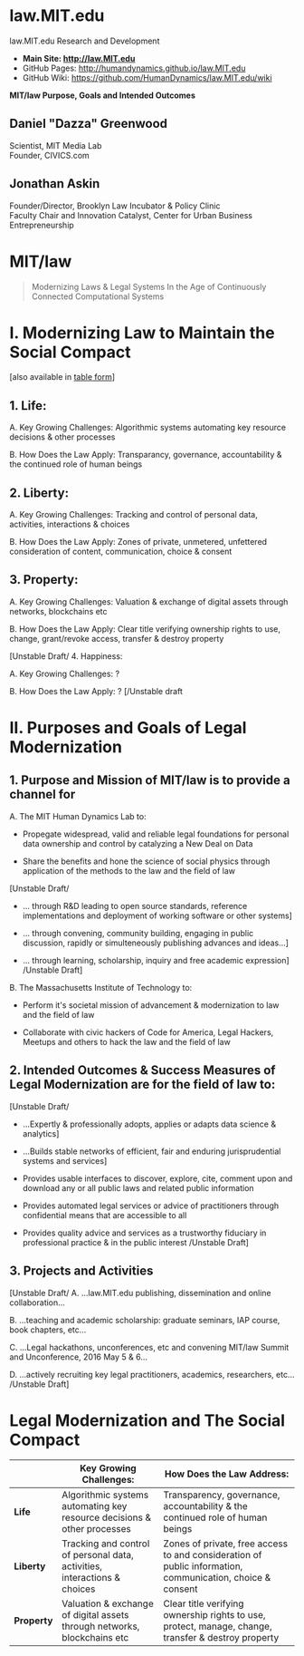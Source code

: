 # law.MIT.edu

law.MIT.edu Research and Development

* **Main Site: http://law.MIT.edu**
* GitHub Pages: http://humandynamics.github.io/law.MIT.edu
* GitHub Wiki: https://github.com/HumanDynamics/law.MIT.edu/wiki


**MIT/law Purpose, Goals and Intended Outcomes**

## Daniel "Dazza" Greenwood
Scientist, MIT Media Lab  
Founder, CIVICS.com

## Jonathan Askin  
Founder/Director, Brooklyn Law Incubator & Policy Clinic  
Faculty Chair and Innovation Catalyst, Center for Urban Business Entrepreneurship  


# MIT/law 
> Modernizing Laws & Legal Systems
> In the Age of Continuously Connected Computational Systems


# I. Modernizing Law to Maintain the Social Compact
[also available in [table form](https://github.com/HumanDynamics/law.MIT.edu/blob/master/Purpose/OrganizingQuestion.md)]

## 1. Life:

A. Key Growing Challenges: Algorithmic systems automating key resource decisions & other processes

B. How Does the Law Apply: Transparancy, governance, accountability & the continued role of human beings


## 2. Liberty:

A. Key Growing Challenges: Tracking and control of personal data, activities, interactions & choices

B. How Does the Law Apply: Zones of private, unmetered, unfettered consideration of content, communication, choice & consent


## 3. Property: 

A. Key Growing Challenges: Valuation & exchange of  digital assets through networks,  blockchains etc

B. How Does the Law Apply: Clear title verifying ownership rights to use, change, grant/revoke access, transfer & destroy property


[Unstable Draft/
4. Happiness: 

A. Key Growing Challenges: ?

B. How Does the Law Apply: ?
[/Unstable draft



# II. Purposes and Goals of Legal Modernization 


## 1. Purpose and Mission of MIT/law is to provide a channel for 

A. The MIT Human Dynamics Lab to:

* Propegate widespread, valid and reliable legal foundations for personal data ownership and control by catalyzing a New Deal on Data

* Share the benefits and hone the science of social physics through application of the methods to the law and the field of law 


[Unstable Draft/
 * ... through R&D leading to open source standards, reference implementations and deployment of working software or other systems]

 * ... through convening, community building, engaging in public discussion, rapidly or simulteneously publishing advances and ideas...]

 * ... through learning, scholarship, inquiry and free academic expression]
/Unstable Draft]


B. The Massachusetts Institute of Technology to: 

* Perform it's societal mission of advancement & modernization to law and the field of law

* Collaborate with civic hackers of Code for America, Legal Hackers, Meetups and others to hack the law and the field of law



## 2. Intended Outcomes & Success Measures of Legal Modernization are for the field of law to:


[Unstable Draft/
*  ...Expertly & professionally adopts, applies or adapts data science & analytics]

*  ...Builds stable networks of efficient, fair and enduring jurisprudential systems and services]

* Provides usable interfaces to discover, explore, cite, comment upon and download any or all public laws and related public information

* Provides automated legal services or advice of practitioners through confidential means that are accessible to all

* Provides quality advice and services as a trustworthy fiduciary in professional practice & in the public interest
/Unstable Draft]


## 3. Projects and Activities


[Unstable Draft/
A. ...law.MIT.edu publishing, dissemination and online collaboration...

B. ...teaching and academic scholarship: graduate seminars, IAP course, book chapters, etc...

C. ...Legal hackathons, unconferences, etc and convening MIT/law Summit and Unconference, 2016 May 5 & 6...

D. ...actively recruiting key legal practitioners, academics, researchers, etc...
/Unstable Draft] 



# Legal Modernization and The Social Compact

|   | **Key Growing Challenges**:                                                   | **How Does the Law Address**:                                                                                 |
|-----------------|---------------------------------------------------------------------------|-----------------------------------------------------------------------------------------------------------|
| **Life**           | Algorithmic systems automating key resource decisions & other processes   | Transparency, governance, accountability & the continued role of human beings                             |
| **Liberty**         | Tracking and control of personal data, activities, interactions & choices | Zones of private, free access to and consideration of public information, communication, choice & consent |
| **Property**        | Valuation & exchange of digital assets through networks, blockchains etc  | Clear title verifying ownership rights to use, protect, manage, change, transfer & destroy property   |



